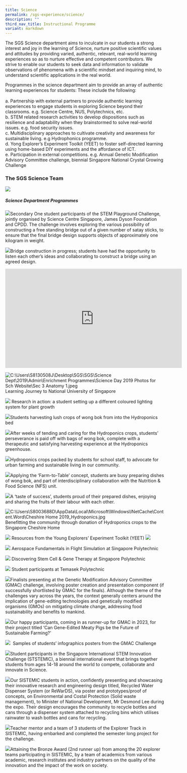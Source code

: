 ```yaml
---
title: Science
permalink: /sgs-experience/science/
description: ""
third_nav_title: Instructional Programme
variant: markdown
---
```

The SGS Science department aims to inculcate in our students a strong interest and joy in the learning of Science, nurture positive scientific values and attitudes by providing varied, authentic, relevant, real-world learning experiences so as to nurture effective and competent contributors. We strive to enable our students to seek data and information to validate observations of phenomena with a scientific mindset and inquiring mind, to understand scientific applications in the real world.

Programmes in the science department aim to provide an array of authentic learning experiences for students: These include the following: <br><br>
a. Partnership with external partners to provide authentic learning experiences to engage students in exploring Science beyond their classrooms. e.g. Science Centre, NUS, Polytechnics, etc. <br>
b. STEM related research activities to develop dispositions such as resilience and adaptability when they brainstormed to solve real-world issues. e.g. food security issues. <br>
c. Multidisciplinary approaches to cultivate creativity and awareness for sustainable living. e.g Hydrophonics programme. <br>
d. Yong Explorer’s Experiment Toolkit (YEET) to foster self-directed learning using home-based DIY experiments and the affordance of ICT. <br>
e. Participation in external competitions. e.g. Annual Genetic Modification Advisory Committee challenge, biennial Singapore National Crystal Growing Challenge


### The SGS Science Team
![](/images/Picture1.png)

##### Science Department Programmes


![](/images/Picture2.jpg)Secondary One student participants of the STEM Playground Challenge, jointly organised by Science Centre Singapore, James Dyson Foundation and CPDD. The challenge involves exploring the various possibility of constructing a free standing bridge out of a given number of satay sticks, to ensure that the final bridge design supports objects of approximately one kilogram in weight.

![](/images/Picture3.jpg)Bridge construction in progress; students have had the opportunity to listen each other’s ideas and collaborating to construct a bridge using an agreed design.

<iframe allowfullscreen="" allow="accelerometer; autoplay; clipboard-write; encrypted-media; gyroscope; picture-in-picture; web-share" frameborder="0" title="STEM Challenge" src="https://www.youtube.com/embed/b6VhGFsand4" height="315" width="560"></iframe>

![C:\Users\S8130508J\Desktop\SGS\SGS\Science Dept\2019\Admin\Enrichment Programmes\Science Day 2019 Photos for Sch Website\Sec 3 Anatomy 1.jpeg](https://lh6.googleusercontent.com/HEyO8W2gaDKQBSQ5OLbs0-Khxj5hSa6xN8o1hN06mrA2hPlbmt9I7Duuay-ENQfdo_OC13fB0KzkbzlMKBB3h0B3xDvAwTeIR7K6g77c9wHtBecWMrpbjqW2QbMzQQ7xi8fZ3qKQl7hDclftu4_xah4V0CiCN1GYw2jl0n_wFWqHxrN-noWYeh8wiNx01MkkITtE_Ggd)
Learning Journey to National University of Singapore

![](https://lh6.googleusercontent.com/qKRAhpI0pW6UiFq7WI7CRZ4YFVHGR3He4IWOcewGpqlKeBWr85v5nKh_M-i0uIUfxDYuqKvcc_TmaJwULIIzHeZnSVivcOKV7J-ctwUmewoCobHxBpMfRckOmPr2sPXqrZijV7fZqPzHFq21h_ISzKf2nJSxrhP9vgbNFW_WIsVwhQfDPIw7NnJvNDV9cgr-jNroKmAe)
Research in action: a student setting up a different coloured lighting system for plant growth

![](/images/Picture4.jpg)Students harvesting lush crops of wong bok from into the Hydroponics bed

![](/images/Picture5.jpg)After weeks of tending and caring for the Hydroponics crops, students’ perseverance is paid off with bags of wong bok, complete with a therapeutic and satisfying harvesting experience at the Hydroponics greenhouse.

![](/images/Picture6.jpg)Hydroponics crops packed by students for school staff, to advocate for urban farming and sustainable living in our community.

![](/images/Picture7.jpg)Applying the ‘Farm-to-Table’ concept, students are busy preparing dishes of wong bok, and part of interdisciplinary collaboration with the Nutrition &amp; Food Science (NFS) unit. 

![](/images/Picture8.jpg)A ‘taste of success’, students proud of their prepared dishes, enjoying and sharing the fruits of their labour with each other.  

![C:\Users\S8003688D\AppData\Local\Microsoft\Windows\INetCache\Content.Word\Cheshire Home 2019_Hydroponics.jpg](https://lh5.googleusercontent.com/UFtQjDRLRoZsxPjninTyXedi-K8z7CYGVvZYsllTjceH6rA-kv1zYE12Zc3pNhKPK9bNATKrARX3u8N42B5i-AeDuoQA1BmOQWs6pmWpgxm1HYthG7GUyEXnJz-yftISpV1qe6JH856AoiajJ74HyWe5xUGHGxFuAAO9dZRN054_zckh35TelB3LpGv9aAZi8OK-3oXo)
Benefitting the community through donation of Hydroponics crops to the Singapore Cheshire Home


![](https://lh4.googleusercontent.com/XRCRn9RkRMigm6Uh87TMn-KwIvApakOmtxr7wYqBzVRUsZX3vyi29lbkMc-5zH47I1V5CKJy_8MVA4qP37GahcSfLsOeFB3OiRPZ3qpdRWjW8zLq6c-GtrjU60S3HPusLYOBsrlpA9lKTMw6nRVCPwU1ocKetai4oIkE2dZGJXE9QNHkk8LLpuF38uJd6qfjoaCnAtbT)
Resources from the Young Explorers’ Experiment Toolkit (YEET)
![](https://lh6.googleusercontent.com/SZ8uZ0aUt1HxrME3r2UBjEWIve9UiAEVsFS8JJ1gAJ24l9pheRlJeuYk08wfwmRMWZPw8MppIrlNywMTV-qOHimoYgtR0zmw3T_W11nmlaPhnpypuGpbegdE7w6eWMTAnqHDqiyZSLic5kam9kpi4QXng4F9R8DUuxsVXtFPPysQbug2jq_BaLbYUTa_MphEAmdXMv8N)

![](https://lh4.googleusercontent.com/M2o1JTUtYI-udHB5Z2uAOynDDaKa2BxXdts4S3R4qf9KSSAR1xNn0Ye8-D0UMfb6qCtTyTu5mFlNrAA_YnzztVmxI8TieWeGteL9uig1V_Jojz73ZEQ9Ck1F-igb0HWHfpWD8Sh6naUeIgTUMK3W-b-hQDmZoYIQzGU_ZWf_jTOiOlYNFVp2AQi0fjraddyUXp9uDYSu)
Aerospace Fundamentals in Flight Simulation at Singapore Polytechnic

![](https://lh4.googleusercontent.com/fn9vBV_CXhrDBRnuYOAiOqJ2JkVxNH8ojm0VkZwG_Onx91kldg9nHKEXSdelHUoUJRKr6I99RFEm9WH_KLRuMksPxecrk6HM2owODS7AlQHcB58vcP4oEMy9KEH7arrV0SDk7AQuOc7Rsk5tmnBb_6WLZf5EPhHYyrbKZLlczAy1psGr1P0-cqkJcFebzaIZiILWLz8G)
Discovering Stem Cell &amp; Gene Therapy at Singapore Polytechnic

![](https://lh6.googleusercontent.com/CgJAEqKBw557nyGVqrbfzt2q0oDk2AnGX65H9nGn9S6HRjKo6joGl7wsBnsEC3IlLi8UFD2_BIldO9k8rZwdjAcLBnmaJq1k3uJRHUzAJVmpOPqLwgAMff3Gh-pV433ppx9-9n2ZrnlXWrIT1gE_ujZNCHClcfdNzBokIlvg4zDBPXTpq9PaDLrcyF6XUEVHGLC3-rkW)
Student participants at Temasek Polytechnic

![](/images/Picture9.jpg)Finalists presenting at the Genetic Modification Advisory Committee (GMAC) challenge, involving poster creation and presentation component (if successfully shortlisted by GMAC for the finals). Although the theme of the challenges vary across the years, the context generally centers around the implication of gene-editing technologies and genetically modified organisms (GMOs) on mitigating climate change, addressing food sustainability and benefits to mankind.

![](/images/Picture10.jpg)Our happy participants, coming in as runner-up for GMAC in 2023, for their project titled ‘Can Gene-Edited Meaty Pigs be the Future of Sustainable Farming?’

![](https://lh5.googleusercontent.com/WozCmaYEuJcHJPEmZRAapElBWH1PLEU7zRFx4ML3rcbbsR50IplehopKs5oKDjJHX5XPNtrYmyLegnHo5LjePzCIUKIb79VvMNXQF54sGgDYP4FO4Ei56FyieWepBaln4LICOAaVVtAzmMmlvvtxGQjM7APakhhDErPkkvc3ovAYoydKxEIWiA1lutEff690PJoWs45y)&nbsp;
Samples of students’ infographics posters from the GMAC Challenge

![](/images/Picture11.jpg)Student participants in the Singapore International STEM Innovation Challenge (STSTEMIC), a biennial international event that brings together students from ages 14-18 around the world to compete, collaborate and innovate in Science.

![](/images/Picture12.jpg)Our SISTEMIC students in action, confidently presenting and showcasing their innovative research and engineering design titled, Recycled Water Dispenser System (or ReWarDS), via poster and prototypes/proof of concepts, on Environmental and Costal Protection (Solid waste management), to Minister of National Development, Mr Desmond Lee during the expo. Their design encourages the community to recycle bottles and cans through a dispenser system attached to recycling bins which utilises rainwater to wash bottles and cans for recycling. 

![](/images/Picture13.jpg)Teacher mentor and a team of 3 students of the Explorer Track in SISTEMIC, having embarked and completed the semester long project for the challenge.

![](/images/Picture14.jpg)Attaining the Bronze Award (2nd runner up) from among the 20 explorer teams participating in SISTEMIC, by a team of academics from various academic, research institutes and industry partners on the quality of the innovation and the impact of the work on society.